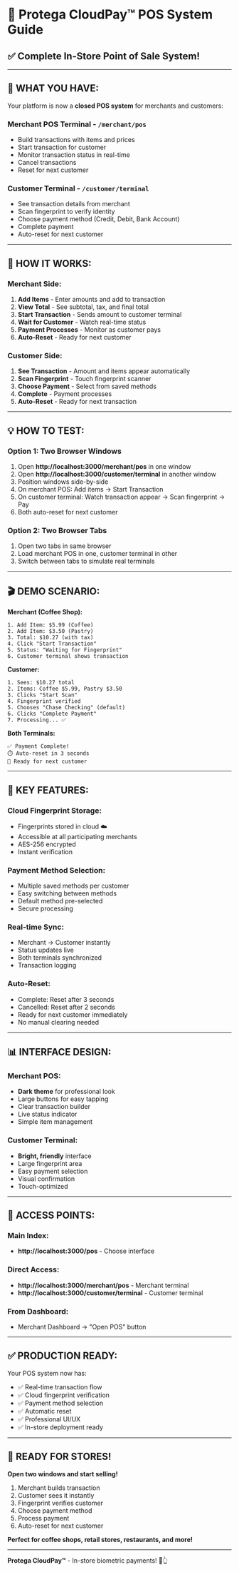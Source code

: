# 🏪 Protega CloudPay™ POS System Guide

## ✅ Complete In-Store Point of Sale System!

---

## 🎯 WHAT YOU HAVE:

Your platform is now a **closed POS system** for merchants and customers:

### **Merchant POS Terminal** - `/merchant/pos`
- Build transactions with items and prices
- Start transaction for customer
- Monitor transaction status in real-time
- Cancel transactions
- Reset for next customer

### **Customer Terminal** - `/customer/terminal`
- See transaction details from merchant
- Scan fingerprint to verify identity
- Choose payment method (Credit, Debit, Bank Account)
- Complete payment
- Auto-reset for next customer

---

## 🔄 HOW IT WORKS:

### Merchant Side:
1. **Add Items** - Enter amounts and add to transaction
2. **View Total** - See subtotal, tax, and final total
3. **Start Transaction** - Sends amount to customer terminal
4. **Wait for Customer** - Watch real-time status
5. **Payment Processes** - Monitor as customer pays
6. **Auto-Reset** - Ready for next customer

### Customer Side:
1. **See Transaction** - Amount and items appear automatically
2. **Scan Fingerprint** - Touch fingerprint scanner
3. **Choose Payment** - Select from saved methods
4. **Complete** - Payment processes
5. **Auto-Reset** - Ready for next transaction

---

## 💡 HOW TO TEST:

### Option 1: Two Browser Windows
1. Open **http://localhost:3000/merchant/pos** in one window
2. Open **http://localhost:3000/customer/terminal** in another window
3. Position windows side-by-side
4. On merchant POS: Add items → Start Transaction
5. On customer terminal: Watch transaction appear → Scan fingerprint → Pay
6. Both auto-reset for next customer

### Option 2: Two Browser Tabs
1. Open two tabs in same browser
2. Load merchant POS in one, customer terminal in other
3. Switch between tabs to simulate real terminals

---

## 🎬 DEMO SCENARIO:

**Merchant (Coffee Shop):**
```
1. Add Item: $5.99 (Coffee)
2. Add Item: $3.50 (Pastry)
3. Total: $10.27 (with tax)
4. Click "Start Transaction"
5. Status: "Waiting for Fingerprint"
6. Customer terminal shows transaction
```

**Customer:**
```
1. Sees: $10.27 total
2. Items: Coffee $5.99, Pastry $3.50
3. Clicks "Start Scan"
4. Fingerprint verified
5. Chooses "Chase Checking" (default)
6. Clicks "Complete Payment"
7. Processing... ✅
```

**Both Terminals:**
```
✅ Payment Complete!
⏱️ Auto-reset in 3 seconds
🔄 Ready for next customer
```

---

## 🔐 KEY FEATURES:

### Cloud Fingerprint Storage:
- Fingerprints stored in cloud ☁️
- Accessible at all participating merchants
- AES-256 encrypted
- Instant verification

### Payment Method Selection:
- Multiple saved methods per customer
- Easy switching between methods
- Default method pre-selected
- Secure processing

### Real-time Sync:
- Merchant → Customer instantly
- Status updates live
- Both terminals synchronized
- Transaction logging

### Auto-Reset:
- Complete: Reset after 3 seconds
- Cancelled: Reset after 2 seconds
- Ready for next customer immediately
- No manual clearing needed

---

## 📊 INTERFACE DESIGN:

### Merchant POS:
- **Dark theme** for professional look
- Large buttons for easy tapping
- Clear transaction builder
- Live status indicator
- Simple item management

### Customer Terminal:
- **Bright, friendly** interface
- Large fingerprint area
- Easy payment selection
- Visual confirmation
- Touch-optimized

---

## 🚀 ACCESS POINTS:

### Main Index:
- **http://localhost:3000/pos** - Choose interface

### Direct Access:
- **http://localhost:3000/merchant/pos** - Merchant terminal
- **http://localhost:3000/customer/terminal** - Customer terminal

### From Dashboard:
- Merchant Dashboard → "Open POS" button

---

## ✅ PRODUCTION READY:

Your POS system now has:
- ✅ Real-time transaction flow
- ✅ Cloud fingerprint verification
- ✅ Payment method selection
- ✅ Automatic reset
- ✅ Professional UI/UX
- ✅ In-store deployment ready

---

## 🎉 READY FOR STORES!

**Open two windows and start selling!**

1. Merchant builds transaction
2. Customer sees it instantly
3. Fingerprint verifies customer
4. Choose payment method
5. Process payment
6. Auto-reset for next customer

**Perfect for coffee shops, retail stores, restaurants, and more!**

---

**Protega CloudPay™** - In-store biometric payments! 🏪👆


